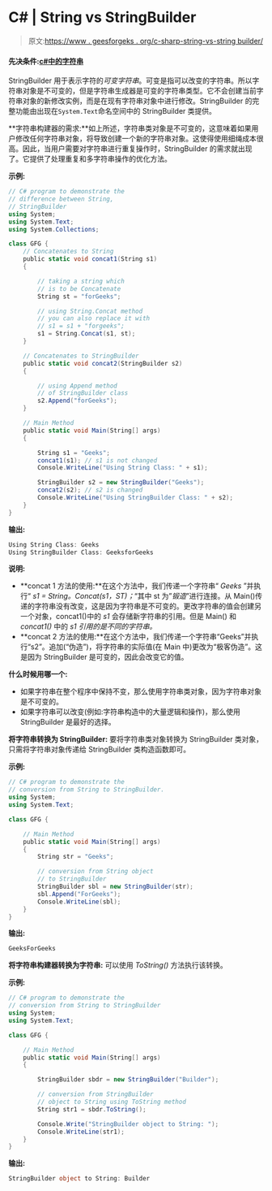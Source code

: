 # C# | String vs StringBuilder

> 原文:[https://www . geesforgeks . org/c-sharp-string-vs-string builder/](https://www.geeksforgeeks.org/c-sharp-string-vs-stringbuilder/)

#### 先决条件:[c#中的字符串](https://www.geeksforgeeks.org/c-string/)

StringBuilder 用于表示字符的*可变字符串*。可变是指可以改变的字符串。所以字符串对象是不可变的，但是字符串生成器是可变的字符串类型。它不会创建当前字符串对象的新修改实例，而是在现有字符串对象中进行修改。StringBuilder 的完整功能由出现在`System.Text`命名空间中的 StringBuilder 类提供。

**字符串构建器的需求:**如上所述，字符串类对象是不可变的，这意味着如果用户修改任何字符串对象，将导致创建一个新的字符串对象。这使得使用细绳成本很高。因此，当用户需要对字符串进行重复操作时，StringBuilder 的需求就出现了。它提供了处理重复和多字符串操作的优化方法。

**示例:**

```cs
// C# program to demonstrate the
// difference between String,
// StringBuilder
using System;
using System.Text;
using System.Collections;

class GFG {
    // Concatenates to String
    public static void concat1(String s1)
    {

        // taking a string which
        // is to be Concatenate
        String st = "forGeeks";

        // using String.Concat method
        // you can also replace it with
        // s1 = s1 + "forgeeks";
        s1 = String.Concat(s1, st);
    }

    // Concatenates to StringBuilder
    public static void concat2(StringBuilder s2)
    {

        // using Append method
        // of StringBuilder class
        s2.Append("forGeeks");
    }

    // Main Method
    public static void Main(String[] args)
    {

        String s1 = "Geeks";
        concat1(s1); // s1 is not changed
        Console.WriteLine("Using String Class: " + s1);

        StringBuilder s2 = new StringBuilder("Geeks");
        concat2(s2); // s2 is changed
        Console.WriteLine("Using StringBuilder Class: " + s2);
    }
}
```

**输出:**

```cs
Using String Class: Geeks
Using StringBuilder Class: GeeksforGeeks

```

**说明:**

*   **concat 1 方法的使用:**在这个方法中，我们传递一个字符串“ *Geeks* ”并执行“ *s1 = String。Concat(s1，ST)；*“其中 st 为”*锻造*”进行连接。从 Main()传递的字符串没有改变，这是因为字符串是不可变的。更改字符串的值会创建另一个对象，concat1()中的 *s1* 会存储新字符串的引用。但是 Main() 和 *concat1()* 中的 *s1 引用的是不同的字符串。*
*   **concat 2 方法的使用:**在这个方法中，我们传递一个字符串“Geeks”并执行“s2”。追加(“伪造”)，将字符串的实际值(在 Main 中)更改为“极客伪造”。这是因为 StringBuilder 是可变的，因此会改变它的值。

**什么时候用哪一个:**

*   如果字符串在整个程序中保持不变，那么使用字符串类对象，因为字符串对象是不可变的。
*   如果字符串可以改变(例如:字符串构造中的大量逻辑和操作)，那么使用 StringBuilder 是最好的选择。

**将字符串转换为 StringBuilder:**
要将字符串类对象转换为 StringBuilder 类对象，只需将字符串对象传递给 StringBuilder 类构造函数即可。

**示例:**

```cs
// C# program to demonstrate the
// conversion from String to StringBuilder.
using System;
using System.Text;

class GFG {

    // Main Method
    public static void Main(String[] args)
    {
        String str = "Geeks";

        // conversion from String object
        // to StringBuilder
        StringBuilder sbl = new StringBuilder(str);
        sbl.Append("ForGeeks");
        Console.WriteLine(sbl);
    }
}
```

**输出:**

```cs
GeeksForGeeks
```

**将字符串构建器转换为字符串:**
可以使用 *ToString()* 方法执行该转换。

**示例:**

```cs
// C# program to demonstrate the
// conversion from String to StringBuilder
using System;
using System.Text;

class GFG {

    // Main Method
    public static void Main(String[] args)
    {

        StringBuilder sbdr = new StringBuilder("Builder");

        // conversion from StringBuilder
        // object to String using ToString method
        String str1 = sbdr.ToString();

        Console.Write("StringBuilder object to String: ");
        Console.WriteLine(str1);
    }
}
```

**输出:**

```cs
StringBuilder object to String: Builder
```